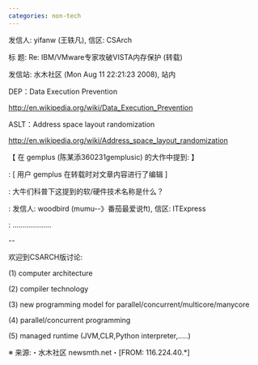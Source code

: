 ```yaml
---
categories: non-tech
---
```

发信人: yifanw (王轶凡), 信区: CSArch

标  题: Re: IBM/VMware专家攻破VISTA内存保护 (转载)

发信站: 水木社区 (Mon Aug 11 22:21:23 2008), 站内



DEP：Data Execution Prevention

http://en.wikipedia.org/wiki/Data_Execution_Prevention

ASLT：Address space layout randomization

http://en.wikipedia.org/wiki/Address_space_layout_randomization



【 在 gemplus (陈某添360231gemplusic) 的大作中提到: 】                                                                  

: [ 用户 gemplus 在转载时对文章内容进行了编辑 ]                                                                         

: 大牛们科普下这提到的软/硬件技术名称是什么？                                                                           

: 发信人: woodbird (mumu--》番茄最爱说ft), 信区: ITExpress                                                              

: ...................                                                                                                   

                                                                                                                        

--

欢迎到CSARCH版讨论:

(1) computer architecture

(2) compiler technology

(3) new programming model for parallel/concurrent/multicore/manycore

(4) parallel/concurrent programming

(5) managed runtime (JVM,CLR,Python interpreter,.....)





※ 来源:・水木社区 newsmth.net・[FROM: 116.224.40.*]                                                                    

